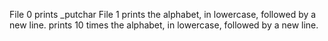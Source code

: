 File 0 prints _putchar
File 1 prints the alphabet, in lowercase, followed by a new line.
prints 10 times the alphabet, in lowercase, followed by a new line.
